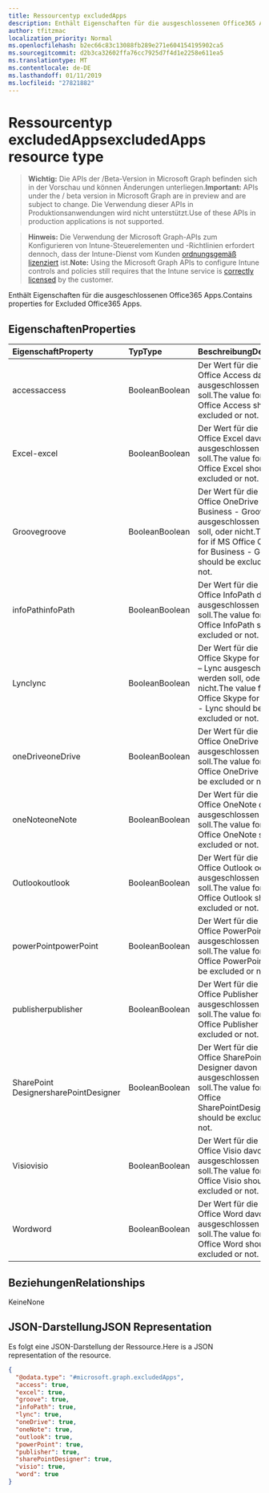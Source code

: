 ```yaml
---
title: Ressourcentyp excludedApps
description: Enthält Eigenschaften für die ausgeschlossenen Office365 Apps.
author: tfitzmac
localization_priority: Normal
ms.openlocfilehash: b2ec66c83c13088fb289e271e604154195902ca5
ms.sourcegitcommit: d2b3ca32602ffa76cc7925d7f4d1e2258e611ea5
ms.translationtype: MT
ms.contentlocale: de-DE
ms.lasthandoff: 01/11/2019
ms.locfileid: "27821882"
---
```

# <a name="excludedapps-resource-type"></a><span data-ttu-id="ac085-103">Ressourcentyp excludedApps</span><span class="sxs-lookup"><span data-stu-id="ac085-103">excludedApps resource type</span></span>

> <span data-ttu-id="ac085-104">**Wichtig:** Die APIs der /Beta-Version in Microsoft Graph befinden sich in der Vorschau und können Änderungen unterliegen.</span><span class="sxs-lookup"><span data-stu-id="ac085-104">**Important:** APIs under the / beta version in Microsoft Graph are in preview and are subject to change.</span></span> <span data-ttu-id="ac085-105">Die Verwendung dieser APIs in Produktionsanwendungen wird nicht unterstützt.</span><span class="sxs-lookup"><span data-stu-id="ac085-105">Use of these APIs in production applications is not supported.</span></span>

> <span data-ttu-id="ac085-106">**Hinweis:** Die Verwendung der Microsoft Graph-APIs zum Konfigurieren von Intune-Steuerelementen und -Richtlinien erfordert dennoch, dass der Intune-Dienst vom Kunden [ordnungsgemäß lizenziert](https://go.microsoft.com/fwlink/?linkid=839381) ist.</span><span class="sxs-lookup"><span data-stu-id="ac085-106">**Note:** Using the Microsoft Graph APIs to configure Intune controls and policies still requires that the Intune service is [correctly licensed](https://go.microsoft.com/fwlink/?linkid=839381) by the customer.</span></span>

<span data-ttu-id="ac085-107">Enthält Eigenschaften für die ausgeschlossenen Office365 Apps.</span><span class="sxs-lookup"><span data-stu-id="ac085-107">Contains properties for Excluded Office365 Apps.</span></span>
## <a name="properties"></a><span data-ttu-id="ac085-108">Eigenschaften</span><span class="sxs-lookup"><span data-stu-id="ac085-108">Properties</span></span>
|<span data-ttu-id="ac085-109">Eigenschaft</span><span class="sxs-lookup"><span data-stu-id="ac085-109">Property</span></span>|<span data-ttu-id="ac085-110">Typ</span><span class="sxs-lookup"><span data-stu-id="ac085-110">Type</span></span>|<span data-ttu-id="ac085-111">Beschreibung</span><span class="sxs-lookup"><span data-stu-id="ac085-111">Description</span></span>|
|:---|:---|:---|
|<span data-ttu-id="ac085-112">access</span><span class="sxs-lookup"><span data-stu-id="ac085-112">access</span></span>|<span data-ttu-id="ac085-113">Boolean</span><span class="sxs-lookup"><span data-stu-id="ac085-113">Boolean</span></span>|<span data-ttu-id="ac085-114">Der Wert für die If MS Office Access davon ausgeschlossen werden soll.</span><span class="sxs-lookup"><span data-stu-id="ac085-114">The value for if MS Office Access should be excluded or not.</span></span>|
|<span data-ttu-id="ac085-115">Excel-</span><span class="sxs-lookup"><span data-stu-id="ac085-115">excel</span></span>|<span data-ttu-id="ac085-116">Boolean</span><span class="sxs-lookup"><span data-stu-id="ac085-116">Boolean</span></span>|<span data-ttu-id="ac085-117">Der Wert für die If MS Office Excel davon ausgeschlossen werden soll.</span><span class="sxs-lookup"><span data-stu-id="ac085-117">The value for if MS Office Excel should be excluded or not.</span></span>|
|<span data-ttu-id="ac085-118">Groove</span><span class="sxs-lookup"><span data-stu-id="ac085-118">groove</span></span>|<span data-ttu-id="ac085-119">Boolean</span><span class="sxs-lookup"><span data-stu-id="ac085-119">Boolean</span></span>|<span data-ttu-id="ac085-120">Der Wert für die If MS Office OneDrive for Business - Groove ausgeschlossen werden soll, oder nicht.</span><span class="sxs-lookup"><span data-stu-id="ac085-120">The value for if MS Office OneDrive for Business - Groove should be excluded or not.</span></span>|
|<span data-ttu-id="ac085-121">infoPath</span><span class="sxs-lookup"><span data-stu-id="ac085-121">infoPath</span></span>|<span data-ttu-id="ac085-122">Boolean</span><span class="sxs-lookup"><span data-stu-id="ac085-122">Boolean</span></span>|<span data-ttu-id="ac085-123">Der Wert für die If MS Office InfoPath davon ausgeschlossen werden soll.</span><span class="sxs-lookup"><span data-stu-id="ac085-123">The value for if MS Office InfoPath should be excluded or not.</span></span>|
|<span data-ttu-id="ac085-124">Lync</span><span class="sxs-lookup"><span data-stu-id="ac085-124">lync</span></span>|<span data-ttu-id="ac085-125">Boolean</span><span class="sxs-lookup"><span data-stu-id="ac085-125">Boolean</span></span>|<span data-ttu-id="ac085-126">Der Wert für die If MS Office Skype for Business – Lync ausgeschlossen werden soll, oder nicht.</span><span class="sxs-lookup"><span data-stu-id="ac085-126">The value for if MS Office Skype for Business - Lync should be excluded or not.</span></span>|
|<span data-ttu-id="ac085-127">oneDrive</span><span class="sxs-lookup"><span data-stu-id="ac085-127">oneDrive</span></span>|<span data-ttu-id="ac085-128">Boolean</span><span class="sxs-lookup"><span data-stu-id="ac085-128">Boolean</span></span>|<span data-ttu-id="ac085-129">Der Wert für die If MS Office OneDrive davon ausgeschlossen werden soll.</span><span class="sxs-lookup"><span data-stu-id="ac085-129">The value for if MS Office OneDrive should be excluded or not.</span></span>|
|<span data-ttu-id="ac085-130">oneNote</span><span class="sxs-lookup"><span data-stu-id="ac085-130">oneNote</span></span>|<span data-ttu-id="ac085-131">Boolean</span><span class="sxs-lookup"><span data-stu-id="ac085-131">Boolean</span></span>|<span data-ttu-id="ac085-132">Der Wert für die If MS Office OneNote davon ausgeschlossen werden soll.</span><span class="sxs-lookup"><span data-stu-id="ac085-132">The value for if MS Office OneNote should be excluded or not.</span></span>|
|<span data-ttu-id="ac085-133">Outlook</span><span class="sxs-lookup"><span data-stu-id="ac085-133">outlook</span></span>|<span data-ttu-id="ac085-134">Boolean</span><span class="sxs-lookup"><span data-stu-id="ac085-134">Boolean</span></span>|<span data-ttu-id="ac085-135">Der Wert für die If MS Office Outlook oder nicht ausgeschlossen werden soll.</span><span class="sxs-lookup"><span data-stu-id="ac085-135">The value for if MS Office Outlook should be excluded or not.</span></span>|
|<span data-ttu-id="ac085-136">powerPoint</span><span class="sxs-lookup"><span data-stu-id="ac085-136">powerPoint</span></span>|<span data-ttu-id="ac085-137">Boolean</span><span class="sxs-lookup"><span data-stu-id="ac085-137">Boolean</span></span>|<span data-ttu-id="ac085-138">Der Wert für die If MS Office PowerPoint davon ausgeschlossen werden soll.</span><span class="sxs-lookup"><span data-stu-id="ac085-138">The value for if MS Office PowerPoint should be excluded or not.</span></span>|
|<span data-ttu-id="ac085-139">publisher</span><span class="sxs-lookup"><span data-stu-id="ac085-139">publisher</span></span>|<span data-ttu-id="ac085-140">Boolean</span><span class="sxs-lookup"><span data-stu-id="ac085-140">Boolean</span></span>|<span data-ttu-id="ac085-141">Der Wert für die If MS Office Publisher davon ausgeschlossen werden soll.</span><span class="sxs-lookup"><span data-stu-id="ac085-141">The value for if MS Office Publisher should be excluded or not.</span></span>|
|<span data-ttu-id="ac085-142">SharePoint Designer</span><span class="sxs-lookup"><span data-stu-id="ac085-142">sharePointDesigner</span></span>|<span data-ttu-id="ac085-143">Boolean</span><span class="sxs-lookup"><span data-stu-id="ac085-143">Boolean</span></span>|<span data-ttu-id="ac085-144">Der Wert für die If MS Office SharePoint Designer davon ausgeschlossen werden soll.</span><span class="sxs-lookup"><span data-stu-id="ac085-144">The value for if MS Office SharePointDesigner should be excluded or not.</span></span>|
|<span data-ttu-id="ac085-145">Visio</span><span class="sxs-lookup"><span data-stu-id="ac085-145">visio</span></span>|<span data-ttu-id="ac085-146">Boolean</span><span class="sxs-lookup"><span data-stu-id="ac085-146">Boolean</span></span>|<span data-ttu-id="ac085-147">Der Wert für die If MS Office Visio davon ausgeschlossen werden soll.</span><span class="sxs-lookup"><span data-stu-id="ac085-147">The value for if MS Office Visio should be excluded or not.</span></span>|
|<span data-ttu-id="ac085-148">Word</span><span class="sxs-lookup"><span data-stu-id="ac085-148">word</span></span>|<span data-ttu-id="ac085-149">Boolean</span><span class="sxs-lookup"><span data-stu-id="ac085-149">Boolean</span></span>|<span data-ttu-id="ac085-150">Der Wert für die If MS Office Word davon ausgeschlossen werden soll.</span><span class="sxs-lookup"><span data-stu-id="ac085-150">The value for if MS Office Word should be excluded or not.</span></span>|

## <a name="relationships"></a><span data-ttu-id="ac085-151">Beziehungen</span><span class="sxs-lookup"><span data-stu-id="ac085-151">Relationships</span></span>
<span data-ttu-id="ac085-152">Keine</span><span class="sxs-lookup"><span data-stu-id="ac085-152">None</span></span>
## <a name="json-representation"></a><span data-ttu-id="ac085-153">JSON-Darstellung</span><span class="sxs-lookup"><span data-stu-id="ac085-153">JSON Representation</span></span>
<span data-ttu-id="ac085-154">Es folgt eine JSON-Darstellung der Ressource.</span><span class="sxs-lookup"><span data-stu-id="ac085-154">Here is a JSON representation of the resource.</span></span>
<!-- {
  "blockType": "resource",
  "@odata.type": "microsoft.graph.excludedApps"
}
-->
``` json
{
  "@odata.type": "#microsoft.graph.excludedApps",
  "access": true,
  "excel": true,
  "groove": true,
  "infoPath": true,
  "lync": true,
  "oneDrive": true,
  "oneNote": true,
  "outlook": true,
  "powerPoint": true,
  "publisher": true,
  "sharePointDesigner": true,
  "visio": true,
  "word": true
}
```





